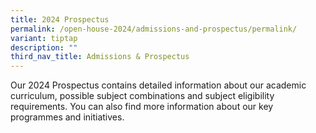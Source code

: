 ```yaml
---
title: 2024 Prospectus
permalink: /open-house-2024/admissions-and-prospectus/permalink/
variant: tiptap
description: ""
third_nav_title: Admissions & Prospectus
---
```

<p>Our 2024 Prospectus contains detailed information about our academic curriculum, possible subject combinations and subject eligibility requirements. You can also find more information about our key programmes and initiatives.</p><p></p>